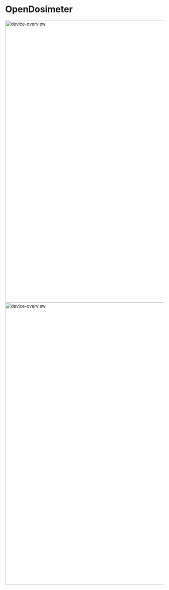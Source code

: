 # OpenDosimeter


<img width="895" alt="device-overview" src="https://github.com/user-attachments/assets/54826510-fd85-4265-87bd-19655e41ca28">


<img width="895" alt="device-overview" src="../docs/board-overview.png">
